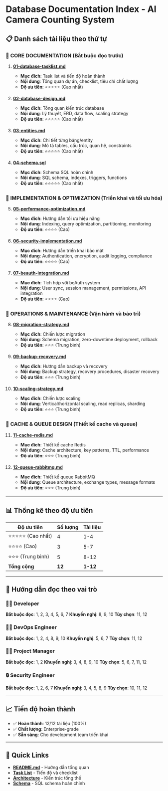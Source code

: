 # Database Documentation Index - AI Camera Counting System

## 📋 Danh sách tài liệu theo thứ tự

### 🥇 **CORE DOCUMENTATION** (Bắt buộc đọc trước)

1. **[01-database-tasklist.md](./01-database-tasklist.md)**
   - **Mục đích**: Task list và tiến độ hoàn thành
   - **Nội dung**: Tổng quan dự án, checklist, tiêu chí chất lượng
   - **Độ ưu tiên**: ⭐⭐⭐⭐⭐ (Cao nhất)

2. **[02-database-design.md](./02-database-design.md)**
   - **Mục đích**: Tổng quan kiến trúc database
   - **Nội dung**: Lý thuyết, ERD, data flow, scaling strategy
   - **Độ ưu tiên**: ⭐⭐⭐⭐⭐ (Cao nhất)

3. **[03-entities.md](./03-entities.md)**
   - **Mục đích**: Chi tiết từng bảng/entity
   - **Nội dung**: Mô tả tables, cấu trúc, quan hệ, constraints
   - **Độ ưu tiên**: ⭐⭐⭐⭐⭐ (Cao nhất)

4. **[04-schema.sql](./04-schema.sql)**
   - **Mục đích**: Schema SQL hoàn chỉnh
   - **Nội dung**: SQL schema, indexes, triggers, functions
   - **Độ ưu tiên**: ⭐⭐⭐⭐⭐ (Cao nhất)

### 🥈 **IMPLEMENTATION & OPTIMIZATION** (Triển khai và tối ưu hóa)

5. **[05-performance-optimization.md](./05-performance-optimization.md)**
   - **Mục đích**: Hướng dẫn tối ưu hiệu năng
   - **Nội dung**: Indexing, query optimization, partitioning, monitoring
   - **Độ ưu tiên**: ⭐⭐⭐⭐ (Cao)

6. **[06-security-implementation.md](./06-security-implementation.md)**
   - **Mục đích**: Hướng dẫn triển khai bảo mật
   - **Nội dung**: Authentication, encryption, audit logging, compliance
   - **Độ ưu tiên**: ⭐⭐⭐⭐ (Cao)

7. **[07-beauth-integration.md](./07-beauth-integration.md)**
   - **Mục đích**: Tích hợp với beAuth system
   - **Nội dung**: User sync, session management, permissions, API integration
   - **Độ ưu tiên**: ⭐⭐⭐⭐ (Cao)

### 🥉 **OPERATIONS & MAINTENANCE** (Vận hành và bảo trì)

8. **[08-migration-strategy.md](./08-migration-strategy.md)**
   - **Mục đích**: Chiến lược migration
   - **Nội dung**: Schema migration, zero-downtime deployment, rollback
   - **Độ ưu tiên**: ⭐⭐⭐ (Trung bình)

9. **[09-backup-recovery.md](./09-backup-recovery.md)**
   - **Mục đích**: Hướng dẫn backup và recovery
   - **Nội dung**: Backup strategy, recovery procedures, disaster recovery
   - **Độ ưu tiên**: ⭐⭐⭐ (Trung bình)

10. **[10-scaling-strategy.md](./10-scaling-strategy.md)**
    - **Mục đích**: Chiến lược scaling
    - **Nội dung**: Vertical/horizontal scaling, read replicas, sharding
    - **Độ ưu tiên**: ⭐⭐⭐ (Trung bình)

### 🔄 **CACHE & QUEUE DESIGN** (Thiết kế cache và queue)

11. **[11-cache-redis.md](./11-cache-redis.md)**
    - **Mục đích**: Thiết kế cache Redis
    - **Nội dung**: Cache architecture, key patterns, TTL, performance
    - **Độ ưu tiên**: ⭐⭐⭐ (Trung bình)

12. **[12-queue-rabbitmq.md](./12-queue-rabbitmq.md)**
    - **Mục đích**: Thiết kế queue RabbitMQ
    - **Nội dung**: Queue architecture, exchange types, message formats
    - **Độ ưu tiên**: ⭐⭐⭐ (Trung bình)

---

## 📊 Thống kê theo độ ưu tiên

| Độ ưu tiên | Số lượng | Tài liệu |
|------------|----------|----------|
| ⭐⭐⭐⭐⭐ (Cao nhất) | 4 | 1-4 |
| ⭐⭐⭐⭐ (Cao) | 3 | 5-7 |
| ⭐⭐⭐ (Trung bình) | 5 | 8-12 |
| **Tổng cộng** | **12** | **1-12** |

---

## 🎯 Hướng dẫn đọc theo vai trò

### **👨‍💻 Developer**
**Bắt buộc đọc**: 1, 2, 3, 4, 5, 6, 7
**Khuyến nghị**: 8, 9, 10
**Tùy chọn**: 11, 12

### **👨‍🔧 DevOps Engineer**
**Bắt buộc đọc**: 1, 2, 4, 8, 9, 10
**Khuyến nghị**: 5, 6, 7
**Tùy chọn**: 11, 12

### **👨‍💼 Project Manager**
**Bắt buộc đọc**: 1, 2
**Khuyến nghị**: 3, 4, 8, 9, 10
**Tùy chọn**: 5, 6, 7, 11, 12

### **🔒 Security Engineer**
**Bắt buộc đọc**: 1, 2, 6, 7
**Khuyến nghị**: 3, 4, 5, 8, 9
**Tùy chọn**: 10, 11, 12

---

## 📈 Tiến độ hoàn thành

- ✅ **Hoàn thành**: 12/12 tài liệu (100%)
- ✅ **Chất lượng**: Enterprise-grade
- ✅ **Sẵn sàng**: Cho development team triển khai

---

## 🔗 Quick Links

- **[README.md](./README.md)** - Hướng dẫn tổng quan
- **[Task List](./01-database-tasklist.md)** - Tiến độ và checklist
- **[Architecture](./02-database-design.md)** - Kiến trúc tổng thể
- **[Schema](./04-schema.sql)** - SQL schema hoàn chỉnh 